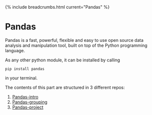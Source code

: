 {% include breadcrumbs.html current="Pandas" %}


# Pandas 

Pandas is a fast, powerful, flexible and easy to use open source data analysis and manipulation tool,
built on top of the Python programming language.

As any other python module, it can be installed by calling

``pip install pandas``

in your terminal.

The contents of this part are structured in 3 different repos:

1. [Pandas-intro](https://classroom.github.com/a/Hu3GwHWf)
2. [Pandas-grouping](https://classroom.github.com/a/gjY-YOm4)
3. [Pandas-project](https://classroom.github.com/a/U_9zJk-e)
